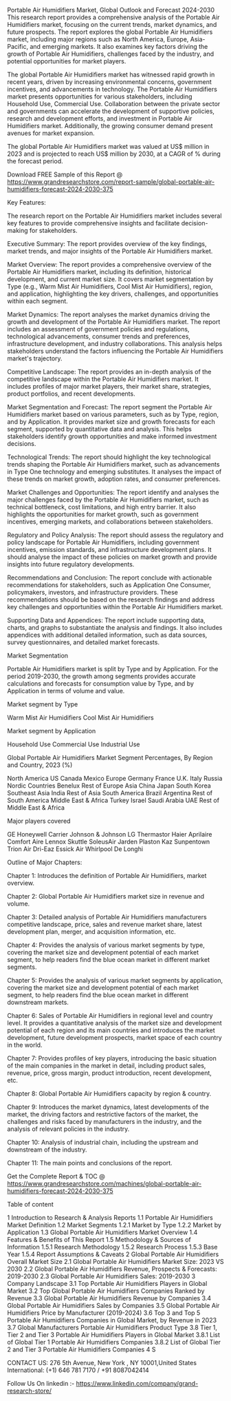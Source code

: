 Portable Air Humidifiers Market, Global Outlook and Forecast 2024-2030
This research report provides a comprehensive analysis of the Portable Air Humidifiers market, focusing on the current trends, market dynamics, and future prospects. The report explores the global Portable Air Humidifiers market, including major regions such as North America, Europe, Asia-Pacific, and emerging markets. It also examines key factors driving the growth of Portable Air Humidifiers, challenges faced by the industry, and potential opportunities for market players.

The global Portable Air Humidifiers market has witnessed rapid growth in recent years, driven by increasing environmental concerns, government incentives, and advancements in technology. The Portable Air Humidifiers market presents opportunities for various stakeholders, including Household Use, Commercial Use. Collaboration between the private sector and governments can accelerate the development of supportive policies, research and development efforts, and investment in Portable Air Humidifiers market. Additionally, the growing consumer demand present avenues for market expansion.

The global Portable Air Humidifiers market was valued at US$ million in 2023 and is projected to reach US$ million by 2030, at a CAGR of % during the forecast period.

Download FREE Sample of this Report @ https://www.grandresearchstore.com/report-sample/global-portable-air-humidifiers-forecast-2024-2030-375


Key Features:

The research report on the Portable Air Humidifiers market includes several key features to provide comprehensive insights and facilitate decision-making for stakeholders.

Executive Summary: The report provides overview of the key findings, market trends, and major insights of the Portable Air Humidifiers market.

Market Overview: The report provides a comprehensive overview of the Portable Air Humidifiers market, including its definition, historical development, and current market size. It covers market segmentation by Type (e.g., Warm Mist Air Humidifiers, Cool Mist Air Humidifiers), region, and application, highlighting the key drivers, challenges, and opportunities within each segment.

Market Dynamics: The report analyses the market dynamics driving the growth and development of the Portable Air Humidifiers market. The report includes an assessment of government policies and regulations, technological advancements, consumer trends and preferences, infrastructure development, and industry collaborations. This analysis helps stakeholders understand the factors influencing the Portable Air Humidifiers market's trajectory.

Competitive Landscape: The report provides an in-depth analysis of the competitive landscape within the Portable Air Humidifiers market. It includes profiles of major market players, their market share, strategies, product portfolios, and recent developments.

Market Segmentation and Forecast: The report segment the Portable Air Humidifiers market based on various parameters, such as by Type, region, and by Application. It provides market size and growth forecasts for each segment, supported by quantitative data and analysis. This helps stakeholders identify growth opportunities and make informed investment decisions.

Technological Trends: The report should highlight the key technological trends shaping the Portable Air Humidifiers market, such as advancements in Type One technology and emerging substitutes. It analyses the impact of these trends on market growth, adoption rates, and consumer preferences.

Market Challenges and Opportunities: The report identify and analyses the major challenges faced by the Portable Air Humidifiers market, such as technical bottleneck, cost limitations, and high entry barrier. It also highlights the opportunities for market growth, such as government incentives, emerging markets, and collaborations between stakeholders.

Regulatory and Policy Analysis: The report should assess the regulatory and policy landscape for Portable Air Humidifiers, including government incentives, emission standards, and infrastructure development plans. It should analyse the impact of these policies on market growth and provide insights into future regulatory developments.

Recommendations and Conclusion: The report conclude with actionable recommendations for stakeholders, such as Application One Consumer, policymakers, investors, and infrastructure providers. These recommendations should be based on the research findings and address key challenges and opportunities within the Portable Air Humidifiers market.

Supporting Data and Appendices: The report include supporting data, charts, and graphs to substantiate the analysis and findings. It also includes appendices with additional detailed information, such as data sources, survey questionnaires, and detailed market forecasts.

Market Segmentation

Portable Air Humidifiers market is split by Type and by Application. For the period 2019-2030, the growth among segments provides accurate calculations and forecasts for consumption value by Type, and by Application in terms of volume and value.



Market segment by Type



Warm Mist Air Humidifiers
Cool Mist Air Humidifiers


Market segment by Application



Household Use
Commercial Use
Industrial Use


Global Portable Air Humidifiers Market Segment Percentages, By Region and Country, 2023 (%)



North America
US
Canada
Mexico
Europe
Germany
France
U.K.
Italy
Russia
Nordic Countries
Benelux
Rest of Europe
Asia
China
Japan
South Korea
Southeast Asia
India
Rest of Asia
South America
Brazil
Argentina
Rest of South America
Middle East & Africa
Turkey
Israel
Saudi Arabia
UAE
Rest of Middle East & Africa


Major players covered



GE
Honeywell
Carrier
Johnson & Johnson
LG
Thermastor
Haier
Aprilaire
Comfort Aire
Lennox
Skuttle
SoleusAir
Jarden
Plaston
Kaz
Sunpentown
Trion Air
Dri-Eaz
Essick Air
Whirlpool
De Longhi


Outline of Major Chapters:

Chapter 1: Introduces the definition of Portable Air Humidifiers, market overview.

Chapter 2: Global Portable Air Humidifiers market size in revenue and volume.

Chapter 3: Detailed analysis of Portable Air Humidifiers manufacturers competitive landscape, price, sales and revenue market share, latest development plan, merger, and acquisition information, etc.

Chapter 4: Provides the analysis of various market segments by type, covering the market size and development potential of each market segment, to help readers find the blue ocean market in different market segments.

Chapter 5: Provides the analysis of various market segments by application, covering the market size and development potential of each market segment, to help readers find the blue ocean market in different downstream markets.

Chapter 6: Sales of Portable Air Humidifiers in regional level and country level. It provides a quantitative analysis of the market size and development potential of each region and its main countries and introduces the market development, future development prospects, market space of each country in the world.

Chapter 7: Provides profiles of key players, introducing the basic situation of the main companies in the market in detail, including product sales, revenue, price, gross margin, product introduction, recent development, etc.

Chapter 8: Global Portable Air Humidifiers capacity by region & country.

Chapter 9: Introduces the market dynamics, latest developments of the market, the driving factors and restrictive factors of the market, the challenges and risks faced by manufacturers in the industry, and the analysis of relevant policies in the industry.

Chapter 10: Analysis of industrial chain, including the upstream and downstream of the industry.

Chapter 11: The main points and conclusions of the report.

Get the Complete Report & TOC @ https://www.grandresearchstore.com/machines/global-portable-air-humidifiers-forecast-2024-2030-375

Table of content

1 Introduction to Research & Analysis Reports
1.1 Portable Air Humidifiers Market Definition
1.2 Market Segments
1.2.1 Market by Type
1.2.2 Market by Application
1.3 Global Portable Air Humidifiers Market Overview
1.4 Features & Benefits of This Report
1.5 Methodology & Sources of Information
1.5.1 Research Methodology
1.5.2 Research Process
1.5.3 Base Year
1.5.4 Report Assumptions & Caveats
2 Global Portable Air Humidifiers Overall Market Size
2.1 Global Portable Air Humidifiers Market Size: 2023 VS 2030
2.2 Global Portable Air Humidifiers Revenue, Prospects & Forecasts: 2019-2030
2.3 Global Portable Air Humidifiers Sales: 2019-2030
3 Company Landscape
3.1 Top Portable Air Humidifiers Players in Global Market
3.2 Top Global Portable Air Humidifiers Companies Ranked by Revenue
3.3 Global Portable Air Humidifiers Revenue by Companies
3.4 Global Portable Air Humidifiers Sales by Companies
3.5 Global Portable Air Humidifiers Price by Manufacturer (2019-2024)
3.6 Top 3 and Top 5 Portable Air Humidifiers Companies in Global Market, by Revenue in 2023
3.7 Global Manufacturers Portable Air Humidifiers Product Type
3.8 Tier 1, Tier 2 and Tier 3 Portable Air Humidifiers Players in Global Market
3.8.1 List of Global Tier 1 Portable Air Humidifiers Companies
3.8.2 List of Global Tier 2 and Tier 3 Portable Air Humidifiers Companies
4 S

CONTACT US:
276 5th Avenue, New York , NY 10001,United States
International: (+1) 646 781 7170 / +91 8087042414

Follow Us On linkedin :- https://www.linkedin.com/company/grand-research-store/
